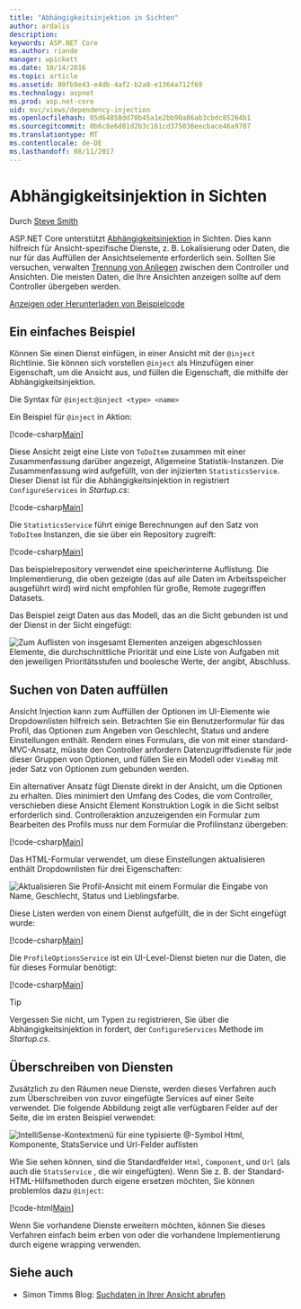 ```yaml
---
title: "Abhängigkeitsinjektion in Sichten"
author: ardalis
description: 
keywords: ASP.NET Core
ms.author: riande
manager: wpickett
ms.date: 10/14/2016
ms.topic: article
ms.assetid: 80fb9e43-e4db-4af2-b2a8-e1364a712f69
ms.technology: aspnet
ms.prod: asp.net-core
uid: mvc/views/dependency-injection
ms.openlocfilehash: 05d64858dd70b45a1e2bb90a86ab3cbdc85264b1
ms.sourcegitcommit: 0b6c8e6d81d2b3c161cd375036eecbace46a9707
ms.translationtype: MT
ms.contentlocale: de-DE
ms.lasthandoff: 08/11/2017
---
```

# <a name="dependency-injection-into-views"></a>Abhängigkeitsinjektion in Sichten

Durch [Steve Smith](http://ardalis.com)

ASP.NET Core unterstützt [Abhängigkeitsinjektion](xref:fundamentals/dependency-injection) in Sichten. Dies kann hilfreich für Ansicht-spezifische Dienste, z. B. Lokalisierung oder Daten, die nur für das Auffüllen der Ansichtselemente erforderlich sein. Sollten Sie versuchen, verwalten [Trennung von Anliegen](http://deviq.com/separation-of-concerns) zwischen dem Controller und Ansichten. Die meisten Daten, die Ihre Ansichten anzeigen sollte auf dem Controller übergeben werden.

[Anzeigen oder Herunterladen von Beispielcode](https://github.com/aspnet/Docs/tree/master/aspnetcore/mvc/views/dependency-injection/sample)

## <a name="a-simple-example"></a>Ein einfaches Beispiel

Können Sie einen Dienst einfügen, in einer Ansicht mit der `@inject` Richtlinie. Sie können sich vorstellen `@inject` als Hinzufügen einer Eigenschaft, um die Ansicht aus, und füllen die Eigenschaft, die mithilfe der Abhängigkeitsinjektion.

Die Syntax für `@inject`:`@inject <type> <name>`

Ein Beispiel für `@inject` in Aktion:

[!code-csharp[Main](../../mvc/views/dependency-injection/sample/src/ViewInjectSample/Views/ToDo/Index.cshtml?highlight=4,5,15,16,17)]

Diese Ansicht zeigt eine Liste von `ToDoItem` zusammen mit einer Zusammenfassung darüber angezeigt, Allgemeine Statistik-Instanzen. Die Zusammenfassung wird aufgefüllt, von der injizierten `StatisticsService`. Dieser Dienst ist für die Abhängigkeitsinjektion in registriert `ConfigureServices` in *Startup.cs*:

[!code-csharp[Main](../../mvc/views/dependency-injection/sample/src/ViewInjectSample/Startup.cs?highlight=6,7&range=15-22)]

Die `StatisticsService` führt einige Berechnungen auf den Satz von `ToDoItem` Instanzen, die sie über ein Repository zugreift:

[!code-csharp[Main](../../mvc/views/dependency-injection/sample/src/ViewInjectSample/Model/Services/StatisticsService.cs?highlight=15,20,26)]

Das beispielrepository verwendet eine speicherinterne Auflistung. Die Implementierung, die oben gezeigte (das auf alle Daten im Arbeitsspeicher ausgeführt wird) wird nicht empfohlen für große, Remote zugegriffen Datasets.

Das Beispiel zeigt Daten aus das Modell, das an die Sicht gebunden ist und der Dienst in der Sicht eingefügt:

![Zum Auflisten von insgesamt Elementen anzeigen abgeschlossen Elemente, die durchschnittliche Priorität und eine Liste von Aufgaben mit den jeweiligen Prioritätsstufen und boolesche Werte, der angibt, Abschluss.](dependency-injection/_static/screenshot.png)

## <a name="populating-lookup-data"></a>Suchen von Daten auffüllen

Ansicht Injection kann zum Auffüllen der Optionen im UI-Elemente wie Dropdownlisten hilfreich sein. Betrachten Sie ein Benutzerformular für das Profil, das Optionen zum Angeben von Geschlecht, Status und andere Einstellungen enthält. Rendern eines Formulars, die von mit einer standard-MVC-Ansatz, müsste den Controller anfordern Datenzugriffsdienste für jede dieser Gruppen von Optionen, und füllen Sie ein Modell oder `ViewBag` mit jeder Satz von Optionen zum gebunden werden.

Ein alternativer Ansatz fügt Dienste direkt in der Ansicht, um die Optionen zu erhalten. Dies minimiert den Umfang des Codes, die vom Controller, verschieben diese Ansicht Element Konstruktion Logik in die Sicht selbst erforderlich sind. Controlleraktion anzuzeigenden ein Formular zum Bearbeiten des Profils muss nur dem Formular die Profilinstanz übergeben:

[!code-csharp[Main](../../mvc/views/dependency-injection/sample/src/ViewInjectSample/Controllers/ProfileController.cs?highlight=9,19)]

Das HTML-Formular verwendet, um diese Einstellungen aktualisieren enthält Dropdownlisten für drei Eigenschaften:

![Aktualisieren Sie Profil-Ansicht mit einem Formular die Eingabe von Name, Geschlecht, Status und Lieblingsfarbe.](dependency-injection/_static/updateprofile.png)

Diese Listen werden von einem Dienst aufgefüllt, die in der Sicht eingefügt wurde:

[!code-csharp[Main](../../mvc/views/dependency-injection/sample/src/ViewInjectSample/Views/Profile/Index.cshtml?highlight=4,16,17,21,22,26,27)]

Die `ProfileOptionsService` ist ein UI-Level-Dienst bieten nur die Daten, die für dieses Formular benötigt:

[!code-csharp[Main](../../mvc/views/dependency-injection/sample/src/ViewInjectSample/Model/Services/ProfileOptionsService.cs?highlight=7,13,24)]

>[!TIP]
> Vergessen Sie nicht, um Typen zu registrieren, Sie über die Abhängigkeitsinjektion in fordert, der `ConfigureServices` Methode im *Startup.cs*.

## <a name="overriding-services"></a>Überschreiben von Diensten

Zusätzlich zu den Räumen neue Dienste, werden dieses Verfahren auch zum Überschreiben von zuvor eingefügte Services auf einer Seite verwendet. Die folgende Abbildung zeigt alle verfügbaren Felder auf der Seite, die im ersten Beispiel verwendet:

![IntelliSense-Kontextmenü für eine typisierte @-Symbol Html, Komponente, StatsService und Url-Felder auflisten](dependency-injection/_static/razor-fields.png)

Wie Sie sehen können, sind die Standardfelder `Html`, `Component`, und `Url` (als auch die `StatsService` , die wir eingefügten). Wenn Sie z. B. der Standard-HTML-Hilfsmethoden durch eigene ersetzen möchten, Sie können problemlos dazu `@inject`:

[!code-html[Main](../../mvc/views/dependency-injection/sample/src/ViewInjectSample/Views/Helper/Index.cshtml?highlight=3,11)]

Wenn Sie vorhandene Dienste erweitern möchten, können Sie dieses Verfahren einfach beim erben von oder die vorhandene Implementierung durch eigene wrapping verwenden.

## <a name="see-also"></a>Siehe auch

* Simon Timms Blog: [Suchdaten in Ihrer Ansicht abrufen](http://blog.simontimms.com/2015/06/09/getting-lookup-data-into-you-view/)
